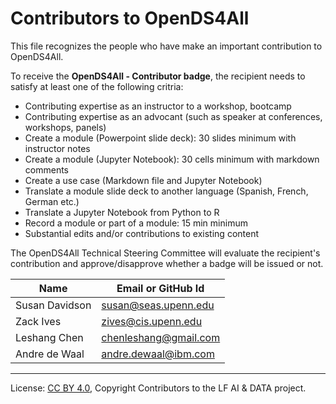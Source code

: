 <!-- SPDX-License-Identifier: CC-BY-4.0 -->
<!-- Copyright Contributors to the LF AI & DATA OpenDS4All project 2021. -->

# Contributors to OpenDS4All

This file recognizes the people who have make an important contribution to OpenDS4All.

To receive the **OpenDS4All - Contributor badge**, the recipient needs to satisfy at least one of the following critria:
- Contributing expertise as an instructor to a workshop, bootcamp 
- Contributing expertise as an advocant (such as speaker at conferences, workshops, panels) 
- Create a module (Powerpoint slide deck): 30 slides minimum with instructor notes 
- Create a module (Jupyter Notebook): 30 cells minimum with markdown comments 
- Create a use case (Markdown file and Jupyter Notebook)   
- Translate a module slide deck to another language (Spanish, French, German etc.)      
- Translate a Jupyter Notebook from Python to R 
- Record a module or part of a module: 15 min minimum 
- Substantial edits and/or contributions to existing content 

The OpenDS4All Technical Steering Committee will evaluate the recipient's contribution and approve/disapprove whether a badge will be issued or not.

| Name           | Email or GitHub Id |
| -------------- | -----------------
| Susan Davidson | susan@seas.upenn.edu  |
| Zack Ives | zives@cis.upenn.edu  |
| Leshang Chen | chenleshang@gmail.com  |
| Andre de Waal | andre.dewaal@ibm.com |

----
License: [CC BY 4.0](https://creativecommons.org/licenses/by/4.0/),
Copyright Contributors to the LF AI & DATA project.
